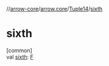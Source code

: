 //[arrow-core](../../../index.md)/[arrow.core](../index.md)/[Tuple14](index.md)/[sixth](sixth.md)

# sixth

[common]\
val [sixth](sixth.md): [F](index.md)
